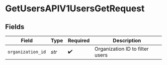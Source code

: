 # GetUsersAPIV1UsersGetRequest


## Fields

| Field                           | Type                            | Required                        | Description                     |
| ------------------------------- | ------------------------------- | ------------------------------- | ------------------------------- |
| `organization_id`               | *str*                           | :heavy_check_mark:              | Organization ID to filter users |